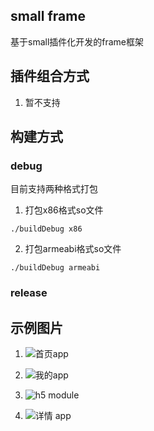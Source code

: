 ## small frame

基于small插件化开发的frame框架

## 插件组合方式

1. 暂不支持

## 构建方式

### debug

目前支持两种格式打包

1. 打包x86格式so文件

```
./buildDebug x86 
```

2. 打包armeabi格式so文件

```
./buildDebug armeabi
```

### release

## 示例图片

1. ![首页app](https://github.com/OsMartian/small-frame/blob/master/screenshot/Screenshot_20170310-023438.jpg)

2. ![我的app](https://github.com/OsMartian/small-frame/blob/master/screenshot/Screenshot_20170310-023440.jpg)

3. ![h5 module](https://github.com/OsMartian/small-frame/blob/master/screenshot/Screenshot_20170310-023445.jpg)

4. ![详情 app](https://github.com/OsMartian/small-frame/blob/master/screenshot/Screenshot_20170310-023450.jpg)